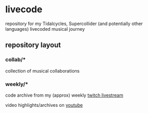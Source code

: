 # livecode
repository for my Tidalcycles, Supercollider (and potentially other languages) livecoded musical journey

## repository layout

### collab/*

collection of musical collaborations

### weekly/*

code archive from my (approx) weekly [twitch livestream](https://twitch.tv/clearyss)

video highlights/archives on [youtube](https://www.youtube.com/channel/UC2p7hQGQ7BG1UUQjEqHHvVA?view_as=subscriber)
